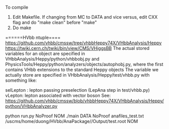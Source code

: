 To compile
1. Edit Makefile. If changing from MC to DATA and vice versus, edit CXX flag and do "make clean" before "make"
2. Do make

======HVbb ntuple====
https://github.com/vhbb/cmssw/tree/vhbbHeppy74X/VHbbAnalysis/Heppy
https://twiki.cern.ch/twiki/bin/view/CMS/VHiggsBB
The actual stored variables for an object are specified in VHbbAnalysis/Heppy/python/vhbbobj.py and PhysicsTools/Heppy/python/analyzers/objects/autophobj.py, where the first contains VHbb extensions to the standard Heppy objects
The variable we actually store are specified in VHbbAnalysis/Heppy/test/vhbb.py with something like:

selLepton : lepton passing preselection (LepAna step in test/vhbb.py)
vLepton: lepton associated with vector boson
See: https://github.com/vhbb/cmssw/blob/vhbbHeppy74X/VHbbAnalysis/Heppy/python/VHbbAnalyzer.py

python run.py NoProof NOM
./main DATA  NoProof  anafiles_test.txt  /uscms/home/duong/HVbb/AnaPackage//Output/test.root  NOM
